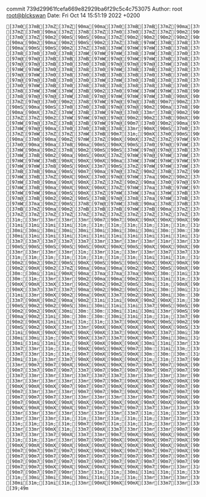 commit 739d29961fcefa669e82929ba6f29c5c4c753075
Author: root <root@blckswan>
Date:   Fri Oct 14 15:51:19 2022 +0200

    [37m0[37mB[37mZ[37mZ[90ma[90ma[37m0[37mB[37mB[37mZ[90ma[37mZ[37mZ[37m8[90ma[37m8[37mZ[33m7[90m7[33mr[33mr[33mr[33m7[33m7[33mr[31m;[90mS[37ma[37m8[37mZ[90m2[90m2[37mZ[97mW[97m@[37m0[90ma[90mX[33mr[90m7[90ma[37m0[37mB[37mB[37mB[37m0[37mB[37mB[37mW[37m0[90mZ[37mW[97mW[37mW[97m@[97mW[97m@[97m@[97m@[37mW[37mW[37mB[90ma[90mX[90mX[90m7[90mS[37mZ[97mW[37mB[37mZ[90m2[37mZ[97mW[97mW[37mW[90m2[90mX[37mB[37mW[0m
    [37mZ[37m0[90ma[37mZ[37m8[37mZ[37m0[37m0[37mZ[37mZ[90m2[90mS[90mS[37m8[37mB[97mW[37mB[90m7[33mr[33mr[33mr[33mr[33mr[31m;[30mi[33m7[37mZ[37m0[90m2[37mZ[37mZ[37mZ[37mB[37mW[37m0[37mZ[90ma[90mS[90mS[37mZ[37m0[37mB[37mB[37mW[37mW[37mB[37mW[37mB[37m8[37mZ[90m2[37m0[37m0[37mZ[37mZ[37m0[37m0[37mB[37m0[37mZ[90mS[90mX[90mS[90mS[90ma[37mB[37mB[37mZ[37m0[97mW[37mB[90mX[90mS[37m0[97mW[37mW[37mW[90m7[90mS[37mB[0m
    [37m0[37mZ[90m2[90mS[90mS[90ma[37mZ[90m2[90m2[90m2[90m2[90mZ[37m0[97mW[97mW[97mW[97mW[90mS[90m7[33mr[33mr[33m;[31m;[31m;[90mX[37mZ[37m8[37m8[37m0[37m0[37ma[90m2[37mZ[37mZ[37mZ[90m2[90m2[90m2[90m2[90ma[37m8[37mB[37m0[37m0[37mB[97m@[97m@[37mB[37mB[90mS[90ma[37m8[37mB[37mB[37mZ[37m0[37m0[90m2[90mS[90mX[90mX[90m2[37m8[97mW[37mW[97mW[97mW[97mW[37mB[37mB[37m0[97m@[37mB[90m2[90ma[37mB[37mB[37mW[37m8[90mX[0m
    [90ma[90m2[90ma[90m2[90mS[90m2[37mZ[37mB[97mW[37mB[37m8[37m0[37mB[97m@[97m@[97mW[37mW[90mS[33m7[33mr[31m;[31m;[31m;[33mr[90m2[90mS[90mX[37mZ[90ma[37mZ[37mZ[37mZ[90mS[90mX[90m2[37mZ[37m8[37m8[37m0[37m8[37mZ[37mZ[37m0[37mB[37mB[37mB[97mW[97mW[37m8[90m7[90mZ[37m0[37mB[37mB[37m0[37m8[90m2[90m7[90m7[90mX[37mZ[97mW[97m@[97m@[97m@[97mW[97m@[97m@[37mW[90ma[97mW[97m@[97m@[97m@[37mB[37mZ[37m8[37mB[37mZ[37mB[0m
    [90ma[90mS[90mS[90m2[37mZ[37m8[37mW[97mW[97mW[37mB[37m8[37m0[37m0[97mW[97m@[97m@[97mW[90mS[33m7[33mr[31m;[31m;[31m;[31m;[90m2[90m2[37mZ[37mZ[90m2[37m8[37mZ[90m2[90mX[90m2[37mZ[37m8[37m8[37m8[37m0[37m0[37m0[37m0[37mZ[37m8[37mB[37m0[37m0[37m8[90m7[90mS[37m8[37m0[37mZ[37m0[37mZ[90m7[90m7[90m7[90mX[37mB[97m@[97m@[97m@[97m@[97m@[97m@[97m@[97m@[37mB[90m2[37m0[37mB[37mW[37mB[37mW[97mW[37m0[90m2[37mZ[37m8[0m
    [37m8[37m0[37m0[37mB[37mW[97mW[97mW[37mB[37mW[37mB[37m0[37m8[37m0[97m@[97m@[97mW[37m8[90mX[33mr[33mr[31m;[33mr[31m;[90mS[37mB[37mZ[90m7[90mS[37m0[37mZ[90m2[33mX[90mX[37mZ[90mS[33m7[33mr[31m;[90mS[37mZ[37ma[90mX[90mS[90m2[37mB[37m0[90m2[33mr[90m2[37mW[37mW[37m0[90ma[90m7[90mX[90m7[90m7[90m2[37mB[97m@[97m@[97m@[97m@[97m@[37m8[37m8[37mB[97mW[37mB[90ma[97mW[97m@[97m@[97m@[97m@[97m@[97m@[97mW[90m2[90mX[0m
    [97m@[97m@[37mB[37mB[37mB[97mW[97m@[97mW[97mW[37mB[37m8[37m0[37mW[97m@[97mW[97mW[90ma[90mX[33mr[33mr[33mr[33mr[33mr[90mX[90mX[90mX[90mS[37m0[37m8[33mX[33m7[90mX[37mZ[37m8[37m8[37mZ[37mZ[90ma[37mZ[37m0[37ma[90mS[31mr[31m;[37m8[37m0[37m8[90m2[37mZ[37m8[37mZ[90m2[33m7[90m7[90mX[90m2[37mB[97m@[97m@[37mB[37m0[37mB[37m0[37m0[37m8[90ma[37m0[37mB[37mB[90mZ[37mZ[37m8[37m0[37mB[37mW[97mW[97mW[37mW[90ma[90mX[0m
    [97m@[97m@[37mB[37m0[37m0[37mB[97m@[97m@[97m@[37mW[37m8[37m8[37m0[97mW[97mW[37m0[90m7[90m7[33mr[33mr[33mr[31m;[31m;[90m7[90mX[90m2[37m8[37m0[90m2[33m7[33m7[90m2[37ma[37ma[37mZ[37m0[37mZ[37ma[90mS[90mS[90m2[37m8[37m0[37ma[37mZ[37m0[37mB[37m0[37mZ[90mS[90mX[90m7[33mr[90m7[90mS[37m8[37m0[37mZ[37mZ[37mZ[90m2[90ma[37mZ[90ma[90ma[90mS[33mr[90mX[90m2[90m2[37mZ[37m8[37m0[37m0[37mZ[37mZ[37m0[37m8[37mZ[37mZ[0m
    [97mW[97mW[37m0[37m8[37m8[37m0[97mW[37mB[37mB[37m8[37m8[37mZ[37m8[37mW[37mZ[33m7[90ma[90mX[33mr[33mr[33mr[33mr[33mr[33m7[90mX[37mZ[37m0[37ma[90mS[90m2[37mZ[90m2[90ma[90m2[90m2[90m2[90m2[90m2[90mS[90mX[90m2[90ma[37ma[90m2[90ma[37m8[37m0[37m0[90mS[90mS[90mX[90m7[90m2[37mZ[33m7[90m7[90mS[90m2[37mZ[37mZ[37ma[90mX[90mX[90mX[90ma[37m8[37ma[37m0[37m8[90mX[90mS[90m2[90m2[90ma[90ma[37m8[37mZ[90m2[90ma[90ma[0m
    [97m@[97mW[37m0[37m8[37m0[37mB[37mB[37mB[37m0[37mB[37m0[37m0[37mZ[37m8[90mS[37mZ[37mW[90mX[33mr[33mr[33mr[33mr[90m7[90mX[90mS[37mZ[37m8[90m2[37mZ[37m8[90mS[33mX[90m2[37ma[37ma[37mZ[90mS[90mS[90m2[90m2[33mX[90m2[90m2[33m7[90ma[37m8[37m0[37mB[90ma[90mS[90ma[37mZ[90m2[90ma[90mX[90m2[37m0[37m0[37m8[90m2[90mX[90ma[37m0[37mZ[37m8[37m0[37m0[37m0[37m8[90mX[90mX[90mS[90mX[90mS[90mX[90mX[90mX[90m2[37mZ[97mW[0m
    [97m@[97m@[37mB[37m0[37m0[37mW[37mW[37m0[37mB[37m8[37m8[37mB[37mW[37mZ[37mZ[97m@[37m0[90m7[33mr[33mr[33mr[33mr[90m7[90mX[90mX[90ma[37mZ[37m8[37m8[90mS[33mX[31mr[33mX[90m2[37ma[37mZ[37mZ[37mZ[37mZ[37mZ[37mZ[37mZ[90ma[90mX[37m8[37m8[37mB[37mB[90ma[90mX[90m2[90m2[37m8[37mZ[90mX[90mX[90mS[90mX[90m2[37mB[37mW[37mW[37m0[37mB[97mW[97mW[97m@[97mW[37mW[37mB[90m2[90mS[37mZ[37mZ[90mS[90mS[90m2[37mZ[37m0[37mW[0m
    [37m0[97mW[37mB[37m0[37m8[37m8[37m8[37m8[37m8[37mB[37m0[37m8[90m2[90mS[37mB[90ma[90mX[33m7[33mr[33mr[33mr[33mr[33mr[90mX[90m2[90ma[37mZ[37m0[37mZ[90mS[33m7[33m7[33mr[33m7[33mX[33mX[90mX[90mS[90m2[90m2[90ma[90mS[33mr[37ma[37m0[37m8[37mB[37mB[90ma[37mZ[33mr[90mX[90mX[90m2[90mS[90mS[37mZ[37mZ[37mZ[37m0[97mW[97mW[97mW[37mW[37mW[37mW[37mW[37mB[37mB[37mW[97mW[37mZ[90m2[37mB[90mS[37m0[37mW[37mB[37mW[97mW[0m
    [37m8[37mW[37mW[37mW[37mB[90m2[37m0[97mW[37mW[97mW[37m8[90mX[90mS[37m8[90m7[33mr[33m7[33mr[33mr[33mr[33mr[33mr[33mr[37m8[37mB[37mZ[37m8[37m0[37mZ[90mS[90mX[33mX[33mX[33mX[33m7[33m7[33m7[33m7[33m7[33m7[33mr[31m;[33m7[37mZ[37m8[37m0[37mB[37mB[90mS[31m;[90mX[37m8[37mB[37m0[90m2[90ma[37mZ[37ma[37mZ[90mS[90mX[90mX[90mX[90mX[90mS[90m2[90mS[37m8[37m0[37m0[37mZ[37mZ[90mX[90mX[90mS[37m0[37mB[37mB[97mW[97mW[0m
    [37m8[97m@[97m@[37mW[37m8[97m@[97mW[97mW[97mW[37mB[90mX[90ma[37mZ[33mr[90mS[37mZ[90m7[33mr[33mr[33mr[33mr[33mr[90mX[37mW[37mW[37m0[37m0[37m0[37m8[37ma[90mX[90mX[90mX[90mX[90mX[90mX[33m7[33m7[33m7[33m7[33mr[90mX[90m2[37mZ[37m8[37m8[37m0[37m0[37mB[37m8[90mS[90m2[37mZ[90mZ[90mX[37mZ[37m0[37mB[37m0[37m8[37m0[37m8[37mB[37mB[37mB[37m8[37m8[37mB[97mW[97m@[97mW[37mW[37m0[90mS[90mS[37mZ[37m8[37mZ[37mZ[37mZ[0m
    [37mZ[97m@[37m0[90m2[37m8[97mW[97m@[97m@[37mB[90m7[90mZ[37mZ[90mS[37m0[97mW[37mZ[33m7[33mr[33mr[33mr[33mr[33mr[90mX[37mZ[90ma[37m8[37m0[37m0[37m8[37m8[90m2[90mS[90mS[90mS[90mX[90mX[90mX[90mS[90mS[90m2[90m2[37ma[37mZ[37m8[37mZ[37mZ[37m8[37m8[37m0[37mB[37m0[37m0[37mB[37mW[37mZ[37mB[37mB[97mW[97m@[97m@[97m@[97mW[37mB[37mB[37mW[37mB[37mB[37m0[37mB[37mB[37mB[37mB[37mB[90mS[90mS[37m8[37m0[37mW[97mW[97mW[0m
    [90mS[90ma[90mS[37m0[37m0[37mB[97m@[97m@[90m2[90ma[37m8[90mX[37m8[97mW[37m8[90mX[33mr[33mr[33mr[33m7[90mX[90mS[37mZ[37mB[37mB[37mB[37m0[37m8[37mZ[37mZ[90m2[90m2[90m2[90m2[90m2[90ma[37mZ[37mZ[37m8[37m8[37m8[37m8[37m8[37m0[37m0[37m0[37m0[37mB[37mB[37m0[37m0[37mB[37mB[37mB[37mB[37mB[37mW[37mW[37mW[37mW[97mW[97mW[97mW[97m@[97m@[97m@[97mW[97m@[97m@[97mW[97mW[97mW[97mW[90m2[90mS[37m8[37mB[37m0[37mB[37m0[0m
    [90ma[90mX[37mZ[37mW[37mB[37mW[97m@[37m0[33mr[37mB[90m2[90mS[37mZ[37mZ[37mB[90mX[90mX[90m2[37mZ[37m0[37mB[37m0[37m0[37mB[37mB[37mB[37m0[37mZ[90mZ[37mZ[37mZ[37m8[37m8[37m8[37m8[37m8[37m8[37m0[37m0[37m0[37m0[37m0[37mB[37mB[37mB[37m0[37m0[37m0[37m0[37m8[37m0[37mB[37mB[37mB[37mB[37mB[37mB[97mW[37m0[37mZ[37m8[37m0[37mZ[37mB[97mW[37mW[37mB[37mB[37mB[37m0[37m0[37mW[37mB[90mS[90m2[37m0[37mW[37mW[37mB[37mZ[0m
    [37mZ[37mZ[90m2[37mW[97mW[97m@[97m@[90m2[90m2[37mB[90mX[90m2[37m0[97mW[37m0[90ma[37mB[37m0[37m0[37m8[37mZ[37m0[37mB[37mB[37mB[37mB[37m0[90ma[90ma[37mZ[37mZ[37mZ[37mZ[37mZ[37ma[37ma[37ma[90mZ[90ma[37mZ[37m8[37m0[37m0[37m0[37m0[37mB[37mB[37m0[37m8[37m8[37m0[37m0[37mB[37mB[37mB[37mB[37mB[37mB[37mB[37mB[97mW[97mW[97mW[97mW[97mW[97mW[97mW[37mB[37m8[37mZ[37mZ[37mZ[37mZ[90mX[90mZ[37mZ[37m8[37m0[37mB[90mS[0m
    [97mW[97m@[37mZ[37mB[37mB[97mW[97m@[90m7[37m0[90m2[90ma[97mW[97mW[37m8[37m8[37mB[37mB[37mB[37mB[37mB[37mB[37mB[37mB[37mB[37mB[37mB[37m8[37mZ[37m8[37m0[37m0[37m0[37m8[37m8[37m8[37m8[37m8[37m8[37m0[37mB[37mB[37mB[37mW[37mB[37mB[37mB[37m0[37m8[90ma[37m8[37m0[37m0[37m0[37mB[37mB[37mB[37mB[37mB[37mB[37m8[37m8[37m0[37m0[37m0[37m0[37m0[37m0[37m0[37m8[37m0[37m8[37m0[37m0[90mX[37m0[37mB[37m8[37m0[37mZ[33m7[0m
    [37mW[97m@[90ma[37m0[37m0[37mB[37m8[33mr[90mX[90mS[37m0[37mZ[90mS[37m0[37mB[37mB[37mB[37mB[37mB[37m0[37m0[37m0[37m0[37mB[37mB[37m0[37mZ[37mZ[37m0[37m0[37mB[37mB[37mB[37m0[37m0[37m0[37m0[37m0[37m0[37m0[37m0[37m0[37m0[37m0[37mB[37mB[37mB[37mB[37m8[37mZ[37m0[37m0[37m0[37mB[37mB[37mB[37mB[37mB[37mB[37m8[37m0[37mW[37m0[37m0[37m0[37m0[37m0[37mB[37mB[37mW[37m0[37mW[37m8[90mX[37mZ[37mB[37mB[37m0[90m2[90mX[0m
    [37mZ[97mW[37mZ[37mZ[37mW[37mB[90m7[31m;[90mX[37m0[90mS[90ma[37m0[37mB[37mB[37mB[37m0[37m0[37m0[37m0[37m0[37m8[37m8[37m8[37m0[37m8[37mZ[37m0[37m0[37m0[37m0[37m0[37m0[37m8[37m0[37m0[37m0[37m0[37m0[37m0[37m0[37m0[37mB[37mB[37m0[37mB[37mB[37mB[37m0[37mZ[37m8[37m0[37m0[37mB[37mB[37mB[37mB[37mB[37mB[37mW[97m@[97m@[97m@[97m@[97mW[97mW[97m@[97m@[97m@[97m@[97m@[97m@[37m0[90mX[37mW[97m@[97mW[37mW[90m2[90m2[0m
    [90ma[37m0[90ma[90mZ[97mW[37mZ[90mX[90mX[37mZ[37mZ[97mW[97mW[37m0[37mB[37m0[37m0[37m0[37m8[37m8[37m0[37m0[37m0[37m0[37m8[37m8[37mZ[37m8[37m0[37m0[37m0[37m0[37m0[37m0[37m0[37mB[37m0[37m0[37m0[37m0[37m0[37m0[37m0[37m0[37m0[37m0[37m8[37mB[37mB[37m0[37mZ[37m0[37m0[37m0[37mB[37mB[37mB[37mB[37mB[37mB[37mB[37m8[37mZ[90ma[37m8[37mB[37m0[37mW[37mB[37m0[37m0[37m0[37m0[37ma[90mS[37mZ[37ma[37m0[97m@[90mS[37m0[0m
    [37m0[90ma[90ma[37m8[90ma[90mS[90mX[90mS[37m0[97m@[97mW[37m0[37m0[37m8[37m8[37m8[37m8[37m8[37m8[37m8[37m8[37m8[37m8[37m8[37m8[37mZ[37m8[37m0[37m0[37m0[37m0[37m0[37m0[37m0[37m0[37m0[37m8[37m8[37m8[37m8[37m8[37m8[37m8[37m8[37m8[37m8[37m8[37m0[37m8[37mZ[37m0[37m0[37m0[37mB[37mB[37mB[37mB[37mB[37mB[37mB[90ma[90m2[90m2[37ma[37m8[37m8[37m8[37m8[37m8[37m0[37m8[37mZ[90mX[90m2[37m8[37m0[37m8[37ma[33m7[37mZ[0m
    [37mW[90ma[90m2[37m8[90m2[90mS[90mS[37mW[97m@[97m@[37mB[37m0[37mZ[37mZ[37m8[37m8[37m8[37m8[37m8[37m8[37m8[37mZ[37m8[37mZ[90m2[90mZ[37mZ[37m8[37m8[37m8[37m8[37m8[37m8[37mZ[37m8[37mZ[37mZ[37mZ[37mZ[37mZ[37mZ[37mZ[37mZ[37mZ[37mZ[37mZ[37mZ[37m8[90mZ[37m8[37m0[37m0[37m0[37mB[37mB[37mB[37mB[37mB[37mB[37m0[90m2[90ma[90mX[90mX[90m2[90ma[90ma[37mZ[37mZ[37m8[37mZ[37mZ[90mX[90m2[37m0[37m8[37m0[37mZ[33mr[37mZ[0m
    [37mW[37mB[90m2[90ma[90mS[90mX[37mZ[97mW[97m@[97mW[37mW[37m8[90m2[90ma[37m8[37m8[37m8[37m8[37m8[37mZ[37mZ[37mZ[37mZ[90ma[90mX[90ma[90ma[90ma[37mZ[37mZ[90mZ[90ma[90ma[90m2[90m2[90m2[90m2[90m2[90m2[90m2[90m2[90m2[90m2[90ma[90ma[90ma[90m2[90ma[90mS[37mZ[37m8[37m8[37m0[37m0[37mB[37mB[37mB[37mB[37mB[37m8[90mS[90m2[90ma[90m2[37ma[90mX[90m2[90m2[90mS[90mS[90mX[90mS[33m7[90mS[37mZ[37mZ[37m0[90m2[33m7[90m2[0m
    [97mW[97mW[37mB[90mX[90mX[90mX[90ma[37mW[37mW[97mW[97mW[97m@[37m8[90m2[90mZ[37mZ[37m8[37m8[37m8[37mZ[90ma[90m2[90m2[90m7[90mX[90mS[90mS[90mS[90mS[90mS[90mX[90mX[90mX[90mX[90mX[90mX[90mX[90mX[90mX[90mX[90mX[90mX[90mX[90mX[90mX[90mS[90m2[37mZ[37m8[37m0[37m0[37m0[37m8[37m0[37m0[37m0[37m0[37m0[37m0[37mZ[90m2[90mS[90ma[90m2[37ma[37mZ[37mZ[37m0[37mZ[37mZ[37mZ[90mX[33m7[90mX[90ma[90ma[90m2[90m7[33m7[90mS[0m
    [97mW[97mW[37m8[90mS[90mX[33m7[90mS[37mZ[97mW[97mW[37mW[37m0[90m2[90mX[90mX[90mX[90mX[90mS[90mS[90mX[90m7[33mr[31m;[90m2[37ma[90mX[90m7[90mX[90mX[90mS[90m2[90ma[37mZ[37mZ[37mZ[37mZ[37mZ[37mZ[90ma[90ma[90m2[90mS[90m2[90ma[37mZ[37m0[37m0[37m0[37m0[37m0[37m8[37m0[37m0[37m0[37m0[37m0[37m0[37m0[37m0[37m8[37mZ[90m2[90mS[90m2[37m8[37ma[37mZ[37mZ[37ma[90m2[37ma[90mX[90mX[90m2[37mZ[37mZ[37mZ[33mr[90m2[37m0[0m
    [37mB[37mB[90ma[90mS[90m7[90ma[97m@[37mZ[90m2[37mB[37mZ[90mX[37ma[90mS[90m7[90mX[90m7[33m7[33mr[31m;[31m;[31mi[31m;[90mX[37mZ[37m8[37mZ[37mZ[37mZ[37m8[37m8[37m8[37m0[37m8[37m0[37m0[37m0[37m0[37m0[37m0[37m0[37m0[37m0[37m8[37m8[37mZ[37m8[37m8[37m8[37m8[37m8[37m8[37m8[37m8[37m0[37m0[37m0[37m0[37m8[37mB[37mB[37m8[37mZ[90mX[37ma[37mZ[37m8[37mZ[37m8[37mZ[90m2[90mS[90mX[90m2[37m0[37m8[90mS[33m7[37mZ[37m8[0m
    [97mW[37mB[37mZ[90mX[90mX[37m0[97m@[97mW[37ma[90m2[90m2[37m8[37m0[90mS[90mX[90mX[90mX[90mX[90m7[90m7[90mX[31m;[31m;[31mr[33mr[90mX[37mZ[37m0[37mB[37mB[37m0[37mB[37mB[37mB[37mB[37mB[37mB[37m0[37m8[37m8[37m8[37mZ[37mZ[37mZ[37mZ[90mZ[90ma[90ma[90ma[90m2[90m2[90m2[90m2[90m2[90ma[37mZ[37mZ[37m8[37m0[37m0[37mZ[37mZ[37mZ[90mS[37mZ[37ma[37mZ[37m8[37m8[37m8[37mZ[90m2[90mX[90mS[37mZ[90ma[90ma[90mX[37mZ[37mZ[0m
    [97mW[37m0[90ma[90mX[90mX[37mZ[37mZ[90m2[90ma[37m0[97m@[97m@[97mW[37mZ[90mX[90mX[90mX[90m7[90mX[90m2[90m2[90mS[90mX[33m7[90mX[90mS[90mX[90mS[90ma[37mZ[37mZ[37mZ[37m8[37m0[37m0[37m0[37m0[37m0[37m8[37mZ[37mZ[37mZ[37mZ[90ma[90ma[90ma[90m2[90mS[90mS[90mX[90mX[90m7[90m7[90mX[90mX[90mX[90mS[37ma[37m0[37mZ[37mZ[37m8[37mZ[90m2[37mZ[37m8[37ma[90m2[90m2[37mZ[37m8[90m2[33m7[90mX[90m2[37mZ[90mS[90mX[37mZ[37m8[0m
    [97mW[37mB[90ma[90mX[90mX[90mX[37mZ[97mW[37ma[37mB[97mW[97mW[37mW[37mZ[90mX[90mX[90mX[90mS[90mS[90mX[90mX[90mX[90mX[90mS[90mS[90m2[90m2[90mX[33m7[33m7[33m7[33m7[33mr[33mr[33mr[90m7[90mX[90mX[90mX[90mX[90mX[90mX[90mX[90m7[90m7[90m7[90mr[90mr[90mr[90mX[90mS[90mX[90mX[90mS[90mS[33m7[90m7[90mS[37m8[90ma[37mZ[37mZ[90ma[37ma[37mZ[37mZ[37ma[37ma[37ma[90m2[37mZ[90m2[33mr[90m7[37m8[37mZ[90mX[90m2[37m8[37m0[0m
    [97mW[97mW[90ma[90mS[90mX[37mZ[97mW[37mW[37ma[37mW[37mB[37mB[37m0[90ma[90mX[90mS[90mS[90mS[90ma[37mZ[90ma[90mS[90m7[90mX[36mr[34m;[32m;[31m;[31m;[31m;[31m;[31m;[90mr[90mr[31m;[90mr[30m;[30mi[30m:[30m:[30mi[30m:[30m:[31m;[30mi[30m:[30m:[30m:[30mi[30mi[31m;[37mZ[90mS[90mX[90mX[90m7[90mX[90mS[37mZ[37mZ[37m8[37m0[37m0[37m8[37mZ[37mZ[37mZ[90mS[90m2[37m8[90m2[90mS[33mr[33m7[90mS[90mS[33m7[90m2[37mZ[37m8[0m
    [97m@[37mB[90m2[90m2[90mS[37mB[97m@[37m8[37ma[97mW[37mB[37mB[37mB[90m2[90mX[90mS[90mS[37mZ[37mZ[37mZ[37mZ[37mZ[90m2[90m2[90ma[90m2[90m2[90ma[90ma[90ma[90ma[90ma[37mZ[37m8[90m2[90m2[90ma[90m2[90m2[90m2[90m2[90mS[90m7[90mS[90mX[90m7[90mX[90mS[90mS[90m2[90ma[37mZ[37m8[90mS[90mX[90mX[90mS[90mS[90m2[37mB[97mW[37mB[97m@[97mW[37m0[37m0[37mZ[90m2[37mZ[37mZ[90ma[33mX[90mX[33m7[90mS[90mS[33m7[90m2[90m2[90mS[0m
    [97mW[37ma[90m2[90mS[37m8[97m@[97mW[37mB[90ma[37m8[37mB[37m0[97mW[37mZ[90mX[90mX[37mZ[37mZ[90mZ[90m2[90m2[90ma[90ma[90ma[90mZ[37mZ[37mZ[37mZ[37mZ[37mZ[37m8[37mZ[37mZ[37mZ[90m2[90m2[90mZ[37mZ[37mZ[37mZ[37mZ[37mZ[37mZ[90ma[90ma[37mZ[37m8[37m8[37m8[37m8[37m8[37m8[37m0[37m8[90mS[90mX[90m7[90m2[37mZ[90ma[37mZ[37m0[37m0[37m0[37m0[37m0[37mB[90ma[37m8[37m8[90m2[90ma[90mS[33m7[33m7[90mX[33m7[33m7[33m7[90mX[0m
    [37mB[37mZ[90ma[90m2[37mB[37mB[37mB[97mW[37mB[90ma[37mZ[37mB[37mB[90m2[33m7[90ma[37mZ[90ma[90ma[90ma[90m2[90m2[90m2[90m2[90ma[90ma[90ma[90ma[37mZ[37mZ[37mZ[37mZ[37ma[37m8[37ma[37mZ[37mZ[37mZ[37mZ[37mZ[37mZ[37mZ[37mZ[37mZ[37mZ[37mZ[37mZ[37mZ[37mZ[37m8[37m8[37m8[37m0[37m0[37m0[90mS[90mX[37mB[97mW[37mW[37mW[37mW[37mB[37mB[37mW[37mW[37mW[37mZ[37m0[37mZ[37mZ[37mZ[37mB[90mS[33mr[33mr[90mX[37m8[90m2[37m0[0m
    [37mZ[37mZ[37mZ[37mZ[37mZ[37mZ[37mZ[37mZ[37mZ[37mZ[37mZ[37mZ[37mZ[37mZ[37mZ[37mZ[37mZ[37mZ[90ma[90ma[90ma[90m2[90mS[90mX[90mX[90mS[90mS[90m2[90m2[90m2[90m2[90m2[90m2[37mZ[90m2[90m2[90ma[90ma[90ma[90ma[90ma[90ma[90ma[90ma[90ma[90ma[90ma[37ma[37mZ[37mZ[37mZ[37mZ[37m8[37m8[37m0[37mZ[90mS[37mB[97m@[37mB[97mW[97mW[37mW[37mB[37m0[37mB[37m0[37mZ[37mZ[90ma[37mW[37m8[37mB[37mZ[33mr[33mr[90mX[37mZ[90m2[37mZ[0m
    [31m;[33mr[33mr[33mr[33mr[90m7[90m7[90mX[90mX[90mX[90mX[90mS[90mS[90mS[37mZ[37mZ[37mZ[37mZ[37mZ[90mZ[90m2[90m2[90m2[90m2[90mX[90m7[90m7[90m7[90mX[90mX[90mX[90mX[90mX[90mS[90mS[90mX[90mX[90mS[90mS[90mS[90mS[90mS[90mS[90m2[90m2[90ma[90ma[37mZ[37mZ[37mZ[37mZ[37mZ[37m8[37m8[37m0[37m0[90m2[37m8[97mW[37m8[37m0[97mW[37m8[37mZ[37mZ[37mZ[90m2[33mX[90mX[90m2[37mZ[37ma[90m2[90mS[90mX[90mX[90mX[90ma[37mZ[37ma[0m
    [31mi[31mi[31mi[31mi[31m;[31m;[31m;[31m;[31m;[31m;[31m;[31m;[31m;[90mr[37mZ[37mZ[37m8[37m8[37mZ[37mZ[90ma[90m2[90m2[90m2[90m2[90m2[90mS[90mX[90m7[90m7[90m7[90m7[90m7[90m7[90m7[90m7[90m7[90m7[90m7[90mX[90mX[90mS[90m2[90m2[90ma[90ma[90ma[37ma[37mZ[37mZ[37mZ[37m8[37m8[37m8[37m0[37m0[37m8[37mZ[37mZ[37mZ[37mZ[37mZ[37mZ[37mZ[37mZ[37mZ[37mZ[90ma[90ma[90ma[90ma[90m2[90m2[90mS[90mX[90mX[90m7[33mr[90m7[90mX[0m
    [30mi[30mi[30mi[30mi[30mi[30mi[30mi[30mi[30mi[30m:[30m:[30mi[30mi[90mX[37mZ[37mZ[37m8[37m8[37m8[37m8[37m8[37mZ[90ma[90m2[90mX[90mS[90m2[90mS[90mS[90mS[90mX[90mX[36mr[90m7[36mr[90m7[90mX[90mX[90mX[90mX[90mX[90mS[90m2[90m2[90m2[90ma[90ma[90ma[90mZ[37mZ[37m8[37m8[37m8[37m8[37m8[37m8[90m2[33m7[90m7[90m7[90m7[90m7[90mX[90m7[90m7[90m7[90mX[90mX[90mX[90mX[90mX[90mX[90mX[90mX[90mX[90mX[90mX[90mX[90mX[90mX[0m
    [30mi[31mi[31mi[31mi[31mi[31mi[31mi[31mi[31mi[31mi[31mi[31mi[31mi[90ma[37mZ[37mZ[37mZ[37mZ[37m8[37m8[37m8[37mZ[37mZ[90ma[90ma[90m2[90m2[90mS[90mS[90mS[90mX[90mX[36mr[90m7[36mr[90mX[90mX[90mX[90mX[90mX[90mX[90mS[90mS[90m2[90ma[90mZ[37mZ[37mZ[37m8[37m0[37m0[37m0[37mB[37mB[37mB[37mB[37mZ[31m;[31m;[31mi[31mi[31mi[31m;[31m;[31mi[31m;[31m;[31m;[31m;[31m;[31m;[31m;[31m;[31m;[31m;[31m;[31m;[31mi[30mi[30mi[0m
    [33m7[33m7[33m7[33m7[33m7[33mr[33mr[33mr[33mr[31mr[33mr[33mr[33mr[90mZ[37mZ[37mZ[37mZ[37mZ[37mZ[37m8[37m8[37m8[37m8[37m8[37m8[37mZ[90m2[90mX[90mX[90mX[90mX[90mX[90mX[90mX[90m7[90m7[90mX[90mX[90mX[90mS[90mS[90m2[90m2[90ma[90ma[37mZ[37m8[37m0[37m0[37m0[37m0[37m0[37m0[37m0[37m0[37mB[37mB[90mS[31m;[31mi[30mi[30mi[31mi[31mi[31mi[30mi[30mi[30mi[30mi[30m:[30m:[30m:[30m:[30m:[30m:[30m:[30m:[30m:[30m:[30m:[0m
    [90mS[90mS[90mS[90mS[90mS[90mX[90mX[90mS[90mX[90mX[90mX[90mS[90mS[90ma[90ma[37mZ[37mZ[37mZ[37mZ[37mZ[37m8[37m8[37m8[37m8[37m8[37m8[37m8[37m8[37mZ[90ma[90mS[36mr[36mr[36mr[36mr[36mr[36mr[90m7[90mX[90mX[90mS[90m2[90ma[37mZ[37m8[37m8[37m0[37m0[37m0[37m0[37m0[37m0[37m0[37m0[37m0[37m0[37m0[37m0[90m7[33mr[33mr[33mr[33mr[33m7[33mr[33mr[33mr[33mr[33mr[31m;[31m;[31m;[31m;[31m;[31mi[31mi[30mi[30mi[30mi[31m;[0m
    [33mr[33mr[33mr[33mr[31m;[33mr[31m;[33mr[33mr[33m7[33m7[33m7[90mX[90m2[90ma[90ma[37mZ[37mZ[37mZ[37mZ[37mZ[37mZ[37m8[37m8[37m8[37m8[37m8[37mZ[37mZ[37mZ[37mZ[37ma[90mS[36mr[34m;[34m;[36m;[36mr[90mX[90m2[90ma[37mZ[37mZ[37m8[37m8[37m8[37m0[37m0[37m0[37m0[37m0[37m0[37m0[37m0[37m0[37m0[37m0[37m0[90m2[90mX[90mX[90mX[90mX[90mX[90mX[90mX[90mX[90mX[90mX[90mX[90mX[90m7[33m7[33m7[33m7[33mr[33mr[31m;[31m;[33mr[0m
    [31m;[31m;[31m;[31m;[31m;[31m;[31m;[31m;[31mi[31mi[31m;[31m;[31m;[90m2[90m2[90ma[90ma[37mZ[37mZ[37mZ[37mZ[37mZ[37mZ[37mZ[37m8[37mZ[37mZ[37mZ[37mZ[37mZ[37mZ[37mZ[90mZ[90ma[90mS[34m;[36m7[90m2[90mZ[37mZ[37mZ[37mZ[37m8[37m8[37m8[37m8[37m0[37m0[37m0[37m0[37m0[37m0[37m0[37m0[37m0[37m0[37m0[37mB[90ma[33mr[33mr[90m7[33mr[33mr[33mr[31m;[31m;[31m;[31m;[31m;[31m;[31m;[31m;[31m;[31m;[31m;[31mi[30mi[31m;[31mr[0m
    [90m2[90m2[90m2[90mS[90mX[90mS[90mS[90mS[90mX[90mX[90mX[90mS[90mS[90mS[90mS[90m2[90ma[90mZ[37mZ[37mZ[37mZ[37mZ[37mZ[37mZ[37mZ[37mZ[37mZ[37mZ[37mZ[37mZ[90mZ[90ma[90ma[90ma[90ma[90mS[90mX[90ma[37mZ[37mZ[37mZ[37mZ[37mZ[37m8[37m8[37m8[37m8[37m0[37m0[37m0[37m0[37m0[37m0[37m0[37m0[37m0[37m0[37m0[37mB[90ma[37ma[90ma[90m2[90m2[90m2[90mS[90mX[90mX[90mS[90m2[90mX[90mS[90mX[90mX[90mX[33m7[33m7[33mr[90mX[90m2[0m
    [90m2[90mX[90m2[37mZ[90ma[90ma[90ma[90m2[90m2[90mS[90mX[90mS[37ma[90m2[90mX[90mS[90m2[90ma[90ma[90ma[37mZ[37mZ[37mZ[37mZ[37mZ[37mZ[37mZ[37mZ[37mZ[37mZ[90ma[90ma[90ma[90m2[90m2[90mX[90mX[90m2[90ma[90ma[37mZ[37mZ[37mZ[37m8[37m8[37m8[37m8[37m8[37m8[37m8[37m8[37m8[37m8[37m8[37m0[37m8[37m0[37m0[37mB[37mZ[37mZ[37mZ[90mX[90m7[90ma[90mS[33mr[90mS[90mS[90mS[31m;[33m7[90mX[31mi[33mr[90mX[90mX[33mr[90mX[90m2[0m
    [30m:[30mi[31mi[90mX[90ma[37ma[37ma[37ma[90mX[30m:[31mi[33mr[90m2[90ma[90m7[90mX[90mX[90mS[90m2[90ma[90ma[37mZ[37mZ[37mZ[37mZ[37mZ[37mZ[37mZ[37mZ[90mZ[90ma[90ma[90m2[90m2[90mS[90mX[36mr[90mX[90m2[90m2[90ma[37mZ[37mZ[37mZ[37mZ[37m8[37m8[37m8[37m8[37m8[37m8[37m8[37m8[37m8[37m8[37m8[37m0[37m0[37m0[37mZ[37mZ[90ma[33mr[90mX[90ma[90mX[90mX[90mX[90m2[90mX[33mr[90mX[90mX[31m;[31m;[90mX[90mX[33m7[90mX[90m2[0m
    [30m:[31m;[33mr[33mr[90m2[90ma[90ma[90m2[30mi[31mi[31m;[33m7[90m2[90ma[31m;[90m7[90m7[90mX[90mS[90m2[90ma[90ma[90mZ[37mZ[37mZ[37mZ[37mZ[37mZ[37mZ[90mZ[90ma[90m2[90m2[90mS[90mS[90mX[34m;[90mX[90mS[90m2[90ma[90mZ[37mZ[37mZ[37mZ[37mZ[37m8[37m8[37m8[37m8[37m8[37m8[37m8[37m8[37m8[37m8[37m0[37m0[37m0[37m8[37mZ[90ma[33mr[90m2[90ma[90ma[90mS[90mS[90ma[90mX[31m;[90mS[90mS[33m7[33mr[90mS[90mX[90mX[90mX[90m2[0m
    [90mX[90mX[33mX[33mr[90m2[90m2[90m2[90mS[30mi[31m;[90mX[90m2[90ma[90ma[90m2[90mS[90m7[90m7[90mX[90m2[90ma[90ma[90ma[37mZ[37mZ[37mZ[37mZ[37mZ[90ma[90ma[90ma[90m2[90m2[90mS[90mX[90mX[34m;[36m7[90mX[90mS[90m2[90ma[37mZ[37mZ[37mZ[37mZ[37mZ[37mZ[37m8[37m8[37m8[37m8[37m8[37m8[37m8[37m8[37m8[37m0[37m0[37m8[37mZ[90ma[31mi[30mi[90mS[90mS[90mS[90mS[90mS[90m2[30mi[31mi[33m7[33mr[90mX[90mS[90mX[90mX[90mX[90m2[0m
    [90mX[33m7[33m7[33m7[90ma[90m2[90m2[90mS[31mi[30m:[30mi[31m;[90mS[90m2[33mr[90m7[90m7[90m7[90m7[90mS[90m2[90ma[90ma[90ma[37mZ[37mZ[37mZ[37mZ[90ma[90ma[90ma[90m2[90mS[90mS[90mX[90m7[34m;[36mr[90mX[90mS[90m2[90ma[37mZ[37mZ[37mZ[37mZ[37mZ[37mZ[37m8[37m8[37m8[37m8[37m8[37m8[37m8[37m8[37m8[37m0[37m0[37m8[33m7[90m2[90mS[31m;[90mX[90mS[90m2[90m2[31m;[90mX[90mS[33mr[33m7[90mX[90mS[33m7[90mX[33mX[90mX[90mS[0m
    [31mi[33mr[90mX[90m2[90ma[90mX[33m7[90m2[90mX[30mi[30m:[30m:[33mr[33mr[31m;[90mX[90mX[90mS[90m7[90mX[90mS[90m2[90ma[90mZ[37mZ[37mZ[37mZ[37mZ[90mZ[90ma[90ma[90ma[90m2[90mS[90mX[90m7[34m;[90m7[90mX[90mX[90mS[90m2[90ma[37mZ[37mZ[37mZ[37mZ[37mZ[37mZ[37mZ[37m8[37m8[37m8[37m8[37m8[37m8[37m8[37m8[37m0[90m2[33mr[31m;[90m2[90m2[90m2[90m2[90ma[33mr[31m;[31m;[90mS[90m2[90mX[90mX[33mr[33mr[90mX[90mX[90mX[90mS[0m
    [33m7[90mX[90m2[90ma[90m2[31mi[31mi[90mX[90m2[90mX[31m;[30mi[31mi[33mr[90mX[90mS[90m2[90ma[90m7[90m7[90mX[90mS[90m2[90ma[90ma[90mZ[37mZ[37mZ[90ma[90ma[90ma[90m2[90mS[90mX[90mX[90m7[90mr[90mX[90mX[90mX[90mX[90m2[90ma[90ma[37mZ[37mZ[37mZ[37mZ[37mZ[37mZ[37m8[37m8[37m8[37m8[37m8[37m8[37m8[37m8[37m0[90m2[31mi[31m;[31m;[90mS[90m2[90ma[33mr[30mi[31m;[33mr[33mr[90mS[90mX[90mX[33mr[33m7[90mX[90mX[90mX[90mS[0m
    [90mS[90m2[90m2[90mS[30mi[30mi[31mi[31mi[33m7[90mS[90mS[90m7[90mX[90mX[90m2[90ma[90m2[31m;[30m:[90m7[90m7[90mX[90mS[90m2[90ma[90ma[90ma[90ma[90ma[90ma[90m2[90m2[90mS[90mX[90mX[90m7[90mX[90mS[90m2[90m7[90mX[90mS[90m2[90ma[90ma[37mZ[37mZ[37mZ[37mZ[37mZ[37m8[37m8[37m8[37m8[37m8[37m8[37m8[37m8[37m0[90mZ[90mX[90m2[90m2[90m2[90mS[90m2[90mX[90mX[90mS[90mX[90mS[90mS[33mr[90mX[90m7[33mr[90mX[90m7[90mX[90mS[0m
    [90m2[90m2[90mX[30mi[30m:[30m:[30mi[31mi[30mi[33mr[90mS[90mS[90mX[90mX[90m2[90mS[31mi[30m:[30m:[30mi[90m7[90m7[90mX[90mS[90m2[90ma[90ma[90ma[90ma[90ma[90m2[90mS[90mS[90mX[90mX[90mX[90mX[90mS[90mS[33mr[90m7[90mX[90mS[90m2[90ma[90mZ[37mZ[37mZ[37mZ[37m8[37m8[37m8[37m8[37m8[37m8[37m8[37m8[37m8[37m0[37m8[90m2[90m2[90m2[90mX[31mi[31m;[90mX[90mS[90mX[90mX[90mX[31mi[30mi[31m;[90mX[33m7[90mX[90m7[90mX[90mS[0m
    [90ma[90m2[31mi[30m:[30m:[30m:[30mi[31mi[31m;[31m;[33m7[90m2[90mS[90mS[90ma[33m7[31mi[31mi[31m;[33mr[90m7[90m7[90mX[90mX[90mS[90m2[90m2[90ma[90ma[90ma[90m2[90m2[90mS[90mX[90mX[90mX[90mX[90m7[90mS[90m2[90mX[90m7[90mX[90mS[90m2[90ma[90ma[37mZ[37mZ[37mZ[37m8[37m8[37m8[37m8[37m8[37m8[37m8[37m8[37m8[37m8[90mS[90m2[90mX[31m;[33mr[31mi[31mi[90mX[90mX[90mS[33mr[90m7[90m7[31mi[31m;[90mX[90m7[33m7[90mX[90mX[0m
    [90m2[90mX[31mi[31mi[31m;[31m;[33m7[90mX[90mX[90mS[90m2[90m2[90mX[33m7[90m2[90mS[90mX[33mr[90m7[90mS[90mX[90m7[90m7[90m7[90mX[90mS[90mS[90m2[90m2[90m2[90m2[90m2[90mS[90mS[90mX[90mX[90mX[31m;[30mi[90mX[90m2[90mS[90m7[90mX[90mS[90m2[90ma[90ma[37mZ[37mZ[37mZ[37m8[37m8[37mZ[37m8[37mZ[37m8[37m8[37m8[37m0[90mS[90m2[33m7[90mX[90mS[90mX[31m;[33m7[90mS[90mX[33mr[90mX[90mS[90mX[33mr[90mX[90m7[33m7[90mX[90mX[0m
    [90mS[90m2[90mX[33mr[33mr[90mX[90mX[90mX[90mX[90mX[90mS[33mr[30m:[30m:[31m;[90mX[90mX[90mX[90mX[90mS[90mX[90mX[90mr[36mr[90mr[90m7[90mX[90mX[90mS[90mS[90mX[90mX[90mX[90mX[90mX[90mX[90mX[90m7[31mi[31mi[90mX[90m2[90mX[90m7[90mX[90mS[90m2[90ma[90ma[37mZ[37mZ[37mZ[37mZ[37mZ[37m8[37mZ[37mZ[37mZ[37m8[37m0[37mZ[90mS[31m;[90m7[90mS[90mX[33mr[33mr[90mX[90m7[30mi[33mr[90mX[33mr[90m7[90mX[90m7[33mr[90mX[90mS[0m
    [31mi[90mX[90mX[90mX[90mX[90mX[33m7[90mX[90mX[33m7[30mi[30m:[30m:[30m:[30mi[30mi[33mr[90mX[90mS[90mX[90mX[90mX[90m7[36mr[36mr[90mr[90m7[90mX[90mX[90mX[90mX[90mX[90mX[90mX[90mX[90mX[90mX[90m2[90m7[33mr[31m;[90m2[90m2[90mX[90m7[90mX[90mX[90mS[90m2[90m2[90ma[37mZ[37mZ[37mZ[37m8[37m8[37mZ[37mZ[37mZ[37m8[37m8[90mS[30mi[33mr[90mX[90mX[90m7[90mX[90mX[90mX[90m7[90mX[90mX[90mX[90mX[90mX[90m7[31m;[33m7[90mX[0m
    [30mi[30mi[31m;[90m7[90mX[33m7[33m7[90mX[90m7[30mi[30mi[31mi[33mr[33mr[30m:[31mi[31mi[33mr[90mX[90mX[90mS[90m7[90mr[90mX[90mX[90mX[90mX[90mX[90mS[90mS[90m2[90m2[90ma[90m2[90m2[90mS[90m2[90ma[90mS[90m7[33m7[90mS[90m2[90mX[34m;[90m7[90m7[90m7[90mX[90mX[90mS[90m2[90ma[90ma[37mZ[37mZ[90mZ[90mZ[37mZ[37mZ[37m8[90m2[90mX[90mS[90mX[90mX[90mX[90mX[90mX[90mX[90mX[90mX[90mX[90mX[90mX[90mX[33m7[31m;[33mr[90mX[0m
    [30mi[31mi[31mi[31m;[90mX[90mX[90mX[90mX[30mi[31mi[33mr[33mr[90mX[90mX[90m7[33mr[31m;[31m;[90mS[90mS[90mS[31m;[36m;[90mS[90mS[90mS[90mS[90mS[90m2[90m2[90m2[90m2[90ma[90ma[90ma[90ma[90mS[90m2[33mr[90m7[90mX[90mS[90mS[90mS[33mr[90m7[90m7[90m7[90m7[90m7[90m7[90mX[90mX[90mS[90ma[37mZ[37mZ[37mZ[37mZ[37mZ[37m8[37m8[90ma[90mX[90mX[90mX[90mX[90mX[90mX[90mX[90mX[90mX[90mX[90mX[90mX[90mX[90mX[90m7[90m7[90mS[0m
    [33m7[33mr[31m;[31m;[90mX[90mS[90mX[90m7[30m:[31mi[33m;[33m7[90mX[90mS[90mX[31m;[33mr[33mr[90mS[90m2[90m2[31m;[34m;[90mS[90m2[90m2[90m2[90m2[90m2[90ma[90ma[90ma[90ma[90ma[90ma[37mZ[90mS[90mS[90mS[90mS[90mS[90mS[90mX[90mS[90mS[90mS[90mX[90mr[90m7[90mX[90mX[90mX[90mX[90mS[90mS[90m2[90ma[90ma[90ma[90ma[37mZ[37mZ[37m0[37mZ[90mS[90mS[90mS[90m2[90m2[90m2[90m2[90m2[90m2[90mS[90mX[90mX[90mX[33mr[33mr[90mX[0m
    [33m7[33mr[31m;[31m;[90m7[90mX[90mS[90mX[30m:[30m:[30m:[31m;[90mX[90mX[31mi[31m;[33m7[90mX[90mS[90m2[90mS[90mX[90m7[90m2[90ma[90ma[90ma[90ma[90ma[90ma[90ma[90ma[90ma[90ma[90ma[37mZ[90ma[90mX[90mX[90mX[90mX[90mS[90mS[90mS[90mS[90mS[90mS[90mX[90m7[90m7[90mX[90mS[90mS[90mS[90mS[90m2[90ma[90m2[90ma[37mZ[37mZ[37mZ[37m8[37m8[37mZ[90m2[90m2[90mS[90mS[90mS[90mS[90mS[90mS[90mS[90mS[90mX[90mX[90mX[33mr[33mr[0m
    [30mi[31m;[33mr[33m7[90mX[90mX[90mX[90mX[31m;[31m;[33m7[90m7[90mX[90mX[90m7[90mX[90mX[90mX[90mS[90mS[90mS[90mX[90mX[90mS[90m2[90m2[90ma[90ma[90ma[90ma[90ma[90ma[90ma[90ma[90ma[90mZ[37mZ[90mX[90mX[90mX[90mX[90mX[90mX[90mX[90mX[90mX[90mX[90mS[90mS[90m7[90m7[90mX[90mS[90m2[90m2[90m2[90m2[90ma[90ma[37ma[37mZ[37mZ[37mZ[37mZ[37m8[90ma[90mS[90mS[90mS[90mS[90mS[90mS[90m2[90m2[90mS[90mS[90mS[90mX[90mX[90mX[0m
    [33mr[90m7[90m7[90mX[90mX[90mX[90mX[90m7[90m7[90m7[90mX[90m7[90m7[90m7[90m7[90m7[90mX[90mX[90mX[90mX[90mX[90mX[90mX[90mX[90m2[90m2[90m2[90m2[90ma[90ma[90ma[90m2[90m2[90m2[90ma[90ma[37mZ[90mS[90mX[90mS[90mS[90mS[90mS[90mS[90mX[90mX[90mX[90mS[90mX[90mS[90m7[90m7[90mX[90mX[90mS[90mS[90m2[90ma[90ma[90ma[90ma[90ma[90ma[37mZ[37mZ[37m8[90m2[90mS[90mS[90mS[90mS[90mX[90mX[90mX[90mX[90mX[90mX[90m7[90m7[90m7[0m
    [90m7[33m7[90m7[90m7[33m7[90m7[90m7[90m7[90m7[90m7[90m7[90m7[33m7[90m7[90m7[90m7[90m7[90m7[90m7[90m7[90m7[90mX[90mX[90mX[90mS[90mS[90m2[90m2[90m2[90m2[90m2[90m2[90m2[90m2[90m2[90ma[37mZ[90mS[90mX[90mX[90mS[90mS[90mS[90mX[90mX[90mX[90mX[90mX[90mX[90mX[90mX[36mr[36mr[90m7[90mX[90mX[90mX[90mS[90mS[90m2[90m2[90m2[90ma[90ma[37mZ[37mZ[90m2[90mX[90mX[90mX[90mX[90mX[90mX[90mX[90mX[90mX[90mX[90mX[90mX[90mX[0m
    [33m7[33mr[33mr[33mr[33m7[33m7[33m7[33mr[33mr[33mr[33mr[90m7[90m7[90m7[90m7[90m7[90mX[90mX[90mX[90mX[90mX[90mX[90mX[90mX[90mX[90mS[90mS[90m2[90m2[90m2[90m2[90m2[90m2[90m2[90m2[90ma[37ma[90mS[90mX[90mX[90mX[90mX[90mX[90mX[90mS[90mS[90m2[90m2[90m2[90m2[90mS[90mX[36mr[36mr[36m7[90m7[90m7[90mX[90mX[90mX[90mX[90mS[90m2[90m2[90ma[37mZ[90ma[90mX[90mX[90m7[90mX[90mX[90mX[90mX[90mX[90mX[90mX[90mX[90mX[90mX[0m
    [33mr[33mr[33mr[33mr[33mr[90m7[90m7[90mX[90mX[90mX[90mX[90mX[90mX[90mX[90mX[90mX[90mX[90mX[90mX[90mX[90mX[90mX[90mX[90mX[90mX[90mX[90mS[90mS[90m2[90m2[90m2[90m2[90m2[90m2[90m2[90ma[90mZ[90m2[90mS[90mS[90mS[90mS[90mS[90mS[90mS[90mX[90mX[90mX[90mX[90m7[90m7[90m7[90mr[34m;[36mr[36mr[36m7[36m7[90m7[90m7[90mX[90mX[90mS[90m2[90m2[90ma[37mZ[90mS[90mX[90mS[90mS[90mS[90mS[90mS[90mS[90mS[90mS[90mS[90mS[90mS[0m
    [90mX[90mX[90mX[90m7[90m7[90m7[90mX[90mX[90m7[90m7[90m7[90m7[90m7[90mX[90mX[90mX[90mX[90mX[90mX[90mX[90mX[90mX[90mX[90m7[90m7[90mX[90mX[90mS[90mS[90m2[90m2[90m2[90m2[90m2[90m2[90ma[90ma[90m2[90mX[90mX[90m7[90m7[90m7[90m7[90m7[90m7[90m7[90m7[90m7[33mr[33m7[90m7[90m7[90mr[34m;[36mr[36mr[36mr[90m7[90m7[90mX[90mX[90mX[90mS[90m2[90m2[90ma[90ma[90mS[90mS[90mS[90mS[90mS[90mS[90mS[90mS[90mS[90mX[90mX[90m2[0m
    [90m7[33mr[33mr[33mr[90m7[90m7[90m7[90mX[90m7[90m7[90m7[90m7[90m7[90m7[90m7[90mX[90mX[90mX[90mX[90mX[90mX[90mX[90mX[90mS[90mS[90mX[90mX[90mX[90mS[90mS[90m2[90m2[90m2[90m2[90ma[90ma[37mZ[90mX[90m7[90m7[90m7[90m7[90m7[33m7[33m7[90m7[90m7[90m7[90m7[90m7[90mX[90mX[90mX[90mX[90m7[34m;[36mr[36mr[36mr[90m7[90m7[90m7[90mX[90mX[90mS[90m2[90ma[90mZ[90mS[90mS[90mS[90mS[90mS[90mS[90mS[90mS[90mS[90mS[90mS[90mS[0m
    [90m7[90m7[90m7[33mr[33mr[33mr[33mr[33mr[90m7[90m7[90mX[90mX[90mX[90mX[90mX[90mX[90mX[90mX[90mX[90mX[90mX[90mX[90mX[90mX[90mX[90m7[90mr[90mX[90mS[90mS[90m2[90m2[90m2[90ma[90ma[90ma[37mZ[90mX[33mr[33mr[33m7[33m7[33mr[33mr[90mS[90mX[90m7[90mS[90mX[90mX[90mX[90mX[90mX[90mX[90m7[90m7[34mr[34m;[36mr[36m7[90m7[90m7[90mX[90mX[90mX[90mS[90m2[37mZ[90mS[90mS[90mS[90mS[90mS[90mS[90mS[90m2[90m2[90mS[90mS[90mS[0m
    [90m7[90mX[90mX[90mX[90mX[90mX[90mX[90mX[90mX[90mX[90mX[90mX[90mX[90mX[90mX[90m7[90m7[33m7[90m7[90m7[90m7[33m7[90m7[33m7[33m7[33m7[31m;[90m7[90mX[90mS[90m2[90m2[90m2[90ma[90ma[90ma[37mZ[90mX[90mS[90mX[33m7[90mX[33m7[33mr[33mr[90mX[90mX[90mX[90mX[90mX[90mX[90mS[90mS[90mS[90mS[90mS[90mX[90mr[34m;[36mr[36m7[90m7[90m7[90m7[90mX[90mS[90m2[90ma[90m2[90mS[90mS[90mS[90mS[90m2[90mS[90mS[90mX[90m7[90mS[90m2[0m
    [90mX[90mX[90mX[90mX[90m7[90m7[90m7[90m7[33m7[33mr[33mr[33m7[33mr[33mr[33m7[33mr[33mr[33mr[33mr[33mr[33mr[33mr[31m;[31m;[33mr[33mr[33mr[33mr[90mX[90mX[90mS[90m2[90m2[90ma[90ma[90ma[37mZ[90m2[90mX[90mX[90mX[90m7[90mX[90mX[90mX[90m7[90mX[90mX[90mX[90mX[90mX[90mX[90mX[90mX[90mX[90mX[90mX[90mS[90m7[34m;[36mr[90m7[90m7[90mX[90mX[90mX[90mS[90ma[90ma[90mS[90mX[90mX[90m7[90m7[90ma[90mS[90mX[90mX[33mr[90mX[0m
    [33mr[33mr[33mr[33mr[33mr[33mr[33mr[33m7[31m;[31m;[33mr[33mr[33mr[31m;[33mr[31m;[31m;[33mr[31mr[31m;[33m7[90mX[90m7[31mr[33m7[33m7[31m;[31m;[90m7[90mX[90mS[90m2[90ma[90ma[90ma[37mZ[37mZ[90ma[90m7[33mr[33mr[90mX[90mX[90mX[90mX[90mX[90mX[90mX[90mX[90mX[90mX[90mX[90mX[90mS[90mS[90mS[90mS[90mS[90mS[90mX[34m;[36mr[90m7[90mX[90mX[90mX[90mS[90ma[90ma[90m7[90m7[90m7[33m7[90m7[90mS[90mX[90m7[33m7[90mX[90mX[0m
    [33mr[33mr[33mr[31m;[31m;[33mr[31m;[31m;[31m;[33mr[33mr[33m7[33mr[33mr[33mr[33m7[33mr[90mX[33m7[33m7[33mr[33mr[33mr[90m7[90mX[90m7[33m7[31m;[31mi[90mr[90mX[90mS[90m2[90ma[90ma[37mZ[37mZ[37mZ[90mX[90m7[90m7[90m7[90m7[90m7[90m7[90mX[90mX[90mX[90mX[90mX[90mX[90m7[90mX[90mX[90mX[90mS[90mS[90mS[90mX[90mX[90m7[36m;[36mr[90mX[90mX[90mS[90mS[90m2[90ma[90mX[90mX[90mX[90mX[90mX[90mX[90mX[90mX[90mX[90mX[90mX[0m
    [31m;[31m;[31m;[31m;[90m7[90m7[31m;[31m;[31m;[33mr[33mr[33mr[33m7[33mr[90m7[90mX[90mX[90mX[90m7[90m7[90m7[90m7[90m7[90m7[90mX[90mX[90mX[90m7[90m7[90mX[90mX[90mS[90m2[90m2[90m2[90ma[37mZ[37m8[37mZ[90mX[90mX[90mX[90mX[90mX[90mX[90mX[90mX[90mX[90mX[90mX[90mX[90mX[90mX[90mX[90m7[90m7[33mr[33mr[33mr[33mr[90m7[90m7[36mr[90mX[90mX[90mS[90mS[90m2[37ma[90m2[90m7[90mX[90mS[90mX[90mX[90mX[90mX[90mX[90mX[90m7[0m
    [33mr[33mr[90mX[31m;[33m7[90mX[33m7[33mr[33mr[33mr[90m7[90mX[90mX[90mX[90mX[90mX[90mX[90mX[90m7[33m7[90mX[90m7[90m7[90m7[90mS[90mX[33mr[33mr[90m7[90m7[90mX[90m7[90mX[90mS[90mS[90m2[90ma[37mZ[37m8[90mS[90mX[90mX[90mS[90mS[90mS[90mS[90mS[90mS[90mX[90mX[90m7[33mr[33mr[33mr[33mr[90m7[33mr[90m7[90m7[90m7[33mr[33mr[90m7[90m7[90mX[90mS[90mS[90m2[90ma[90ma[90mS[90mX[90mX[90mX[90mX[90mX[90mX[90mX[90m7[90m7[0m
    [33m7[33mr[33m7[90mX[33m7[33mr[90m7[90mX[90mS[90mX[90mX[90mX[90mX[90mX[90m7[90m7[90m7[33mr[33mr[90m7[90m7[90mr[33mr[31m;[90m7[33mr[33mr[33mr[90m7[90m7[90m7[90mX[90m7[90mS[90m2[90ma[90ma[37mZ[37mZ[90mS[90mS[90mX[90mX[90m7[90m7[90m7[90mr[90mX[90mX[90mX[90m7[90m7[33m7[90mX[90m7[90mX[33mr[90mX[90mX[90m7[90m7[90mX[90mX[90m7[90mX[90mS[90mS[90m2[90ma[37mZ[90m2[90mX[90mX[90mX[90m7[90m7[90m7[90m7[90m7[90m7[0m
    [31m;[31m;[31mr[33mr[90m7[90m7[90mX[90mX[90mX[90m7[90mX[90mX[90mX[90mX[90mX[90mX[90m7[90mX[90mX[90m7[90m7[90m7[90m7[90m7[90m7[90m7[90m7[90mX[90m7[90m7[90m7[90m7[90mr[90mX[90m2[37mZ[37mZ[37m8[37mZ[90mX[33mr[31m;[33mr[33mr[90m7[90mS[90m2[90mX[33m7[33mr[90m7[90mX[31m;[90mX[90mX[90mX[90m7[90m7[90mX[90mX[90mX[90mX[90mX[90m7[33mr[90m2[37mZ[37mZ[37mZ[37mZ[90m2[90m7[90m7[90m7[90m7[90m7[90m7[90m7[90m7[90m7[0m
    [90mX[90mX[90mX[90mX[90mX[90mX[90mX[90mX[90mX[90mX[90mX[90mX[90mX[90mX[90mX[90mX[90mX[90mX[90mX[90mX[90m7[90m7[90m7[90m7[90m7[90m7[90m7[90m7[90m7[90m7[90m7[90m7[30mi[90mX[90ma[37mZ[37m8[37m8[37m8[90m2[90m7[90m7[90mX[90mX[90m7[90m7[90mX[90mX[90m7[90mX[90m7[90m7[90m7[90mX[90mX[90m7[90m7[90m7[90m7[90m7[90m7[90m7[90mr[33mr[31mi[90mX[90ma[37mZ[37m8[37m8[37m8[90mX[90m7[90m7[90m7[90m7[90mX[90m7[90m7[90m7[0m
    [90m7[90m7[90m7[90m7[90mX[90mX[90mX[90m7[90m7[90m7[90mX[90mX[90mX[90mX[90mX[90mX[90mX[90mX[90mX[90mX[90m7[90m7[90mX[90mX[90m7[90mr[90mr[33mr[31m;[31m;[30mi[30mi[33mr[90mS[90ma[37mZ[37m8[37m8[37m8[90mS[31m;[31m;[33m7[33mr[33m7[90m7[90mX[90mX[90mX[90mX[90m7[90m7[90mr[90mr[90mr[33mr[31mr[33mr[90mr[90mr[90mr[33mr[90mr[90mr[31m;[33m7[90m2[37mZ[37m8[37m8[37m8[37mZ[90m7[90m7[90m7[90m7[90mX[90m7[90m7[90m7[0m
    [90m7[90m7[90m7[90m7[90m7[90m7[90m7[90m7[90m7[90m7[90m7[90m7[90m7[90m7[90m7[90m7[90mX[90mX[90mX[90m7[90m7[90mr[33mr[31m;[31m;[31m;[31m;[33m7[33mr[33mr[31m;[31m;[90mS[90ma[90ma[37mZ[37m8[37m8[37m8[90mX[30mi[31m;[31m;[33mr[33mr[90m7[90m7[90mr[90mr[90mr[90mr[90mr[90mr[90mr[90mr[90mr[33mr[33mr[31mr[90mr[33mr[33mr[31m;[90mr[90mr[31m;[90mS[90ma[37mZ[37m8[37m8[37m8[37m8[90m7[90m7[90m7[90m7[90m7[90m7[90m7[0m
    [90m7[90m7[90m7[90m7[90m7[90m7[90m7[90m7[90m7[90m7[90m7[90m7[90mX[90m7[90m7[90mr[31mr[31m;[31m;[31m;[31m;[33mr[33mr[33mr[33mr[33mr[33mr[33mr[90mX[90mX[31mr[33mr[90ma[37mZ[37mZ[37mZ[37m8[37m8[37m8[90mX[90m7[90m7[33mr[90m7[90m7[33mr[33mr[33mr[33mr[90mr[90mr[90mr[33mr[90mr[33mr[33mr[31mr[33mr[33mr[31m;[31m;[33mr[33mr[90mr[33mr[31m;[33mr[90m2[37mZ[37m8[37m8[37m8[37m8[37mZ[90mr[90m7[90m7[90m7[90m7[90m7[0m
    [90m7[90m7[90mX[90mX[90mX[90mX[90mX[90mX[90m7[90mr[33mr[31m;[31m;[31mi[31m;[31m;[31mr[33mr[33m7[33m7[90m7[33m7[90m7[33m7[33mr[33mr[90m7[90m7[90m7[90m7[90mr[31m;[90mS[90m2[90m2[90m2[90mS[90mS[90mX[30mi[33mr[33mr[33mr[33mr[33mr[33mr[33mr[33mr[33mr[33mr[33mr[33mr[33mr[33mr[33mr[33mr[33mr[33mr[33mr[31m;[31m;[33mr[31mr[33mr[33mr[31m;[31m;[90mX[37ma[37mZ[37m8[37m8[37m8[37m8[90m2[90mr[90m7[90m7[90m7[90m7[0m
    [90m7[90m7[90m7[90mr[33mr[31m;[31m;[30mi[31mi[31m;[31m;[33m7[90mS[33m7[33m7[31m;[33mr[33mr[33m7[90m7[33mr[90m7[90m7[90mX[90mX[90mX[90m7[90m7[90m7[33mr[31m;[30m:[30m:[30m:[30m:[30m:[30m:[30m:[30m:[30m:[31m;[33mr[33mr[33mr[90mr[33mr[33mr[33mr[33mr[90mr[33mr[90m7[90mr[33mr[33mr[90mr[33mr[33mr[33mr[33mr[33mr[33mr[31m;[31m;[31m;[31m;[30mi[30m:[31m;[31mr[33mr[33mr[31m;[30mi[30mi[30mi[90m7[90m7[90m7[90m7[0m
    [31m;[30mi[30mi[30mi[30mi[31mi[31m;[31m;[33mr[33mr[33mr[33mr[31m;[33mr[33mr[33mr[90m7[90m7[90m7[90m7[90m7[90m7[90m7[90m7[90m7[90m7[33mr[90mr[33mr[33mr[31m;[30mi[30m:[30m:[30m:[30m:[30m:[30m:[30mi[31m;[33mr[33mr[90m7[33mr[33mr[33mr[33mr[90m7[90mr[90mr[90m7[33mr[90mr[33mr[33mr[33mr[33mr[33mr[33mr[33mr[33mr[33mr[31m;[31m;[31m;[31m;[30mi[30m:[30m:[30m:[30m:[30m:[30m:[30m:[30mi[30mi[90mr[90m7[90m7[90m7[0m
    [30mi[31m;[31mi[31m;[33mr[90mX[90mX[90mX[33mr[33m7[33mr[33m7[90m7[90m7[31m;[33mr[90m7[90m7[90m7[90m7[90m7[90m7[90m7[33mr[33mr[90mr[90mr[90mr[90m7[90mr[90mr[90m7[33mr[33mr[31m;[31m;[31m;[33mr[90m7[33mr[33mr[33mr[90mr[90mr[33mr[33mr[90mr[90m7[90m7[90mr[90mr[90m7[90m7[90m7[33mr[90m7[90mr[90mr[33mr[90m7[33mr[33mr[33mr[33mr[33mr[33mr[33mr[33mr[31m;[30mi[30mi[30mi[30m:[30m:[30mi[31m;[90mr[90m7[90m7[90m7[0m
    [39;49m
